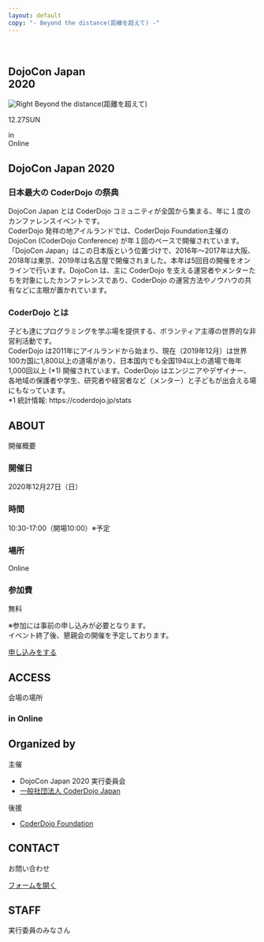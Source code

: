 ```yaml
---
layout: default
copy: "- Beyond the distance(距離を超えて) -"
---
```

<section class="top">
　<link href="/_sass/_variables.sass" rel="stylesheet">
  <!--<img src="{{site.url}}/img/dojocon_brown_oneline.png" alt="DojoConJapan2020" class="top-title-big top-title"
  <img src="{{site.url}}/img/dojocon_brown.png" alt="DojoConJapan2020" class="top-title-small top-title">-->
  <!--<img src="{{site.url}}/img/cloud.png" class="top-cloud" alt="Cloud">-->
  <!--<img src="/img/cover_a.png" alt="(´∀｀*)" class="cover_a">-->
  <h1>DojoCon Japan <br>2020</h1>
  <div class="top-theme"><img src="{{site.url}}/img/svg/right.svg" alt="Right" class="top-right"> Beyond the distance(距離を超えて)</div>
  <p class="top-date">12.27<span>SUN</span></p>
  <p class="top-venue">in<br class="ph">Online<br class="ph"> </p>

  <!--<img src="{{site.url}}/img/home.jpg" alt="(´∀｀*)" class="top-ninja">-->
</section>
<!--<img src="{{site.url}}/img/background.png" class="top-background" alt="Background">-->
<section id="about">
  <h2>DojoCon Japan 2020</h2>
  <div class="text">
    <h3>日本最大の CoderDojo の祭典</h3>
    <p>DojoCon Japan とは CoderDojo コミュニティが全国から集まる、年に１度のカンファレンスイベントです。<br>
CoderDojo 発祥の地アイルランドでは、CoderDojo Foundation主催の DojoCon (CoderDojo Conference) が年１回のペースで開催されています。「DojoCon Japan」はこの日本版という位置づけで、2016年〜2017年は大阪、2018年は東京、2019年は名古屋で開催されました。本年は5回目の開催をオンラインで行います。DojoCon は、主に CoderDojo を支える運営者やメンターたちを対象にしたカンファレンスであり、CoderDojo の運営方法やノウハウの共有などに主眼が置かれています。
</p>
  </div>
  <div class="text">
    <h3>CoderDojo とは</h3>
    <p>子ども達にプログラミングを学ぶ場を提供する、ボランティア主導の世界的な非営利活動です。<br>
    CoderDojo は2011年にアイルランドから始まり、現在（2019年12月）は世界100カ国に1,800以上の道場があり、日本国内でも全国194以上の道場で毎年1,000回以上 (*1) 開催されています。CoderDojo はエンジニアやデザイナー、各地域の保護者や学生、研究者や経営者など（メンター）と子どもが出会える場にもなっています。
<br>*1 統計情報: https://coderdojo.jp/stats</p>
  </div>
  <!--<div class="text">
    <h3>DojoCon Japan 2020 について</h3>
    <p>


初期の段階では Scratch などでプログラミングの場を子どもたちに提供する という 枠組みからスタートするDojoが多かったと思いますが、今ではそれぞれのDojoでその枠組みを超えて様々な活動を提供していたり、様々な子どもたちを対象としていたり、CoderDojoという枠を超えて他の団体や人との関わりや繋がりをもって活動しているDojoもでてきました。そんな新たな取り組みを DojoCon で共有し、それぞれのDojoが「つぎのSTEP」を踏み出せるきっかけになるDojoCon になればと考えています。「つぎのSTEP」を積み重ね、CoderDojo コミュニティが進化していき、子どもたちにとってよりよいプログラミングを学ぶ場になっていくことを願います。
</p>
  </div>-->
</section>
<div class="background-ninja">
<section id="outline">
  <h2>ABOUT</h2>
  <p class="caption">開催概要</p>
  <div class="text">
    <div class="outline-one">
      <h3>開催日</h3>
      <p>2020年12月27日（日）</p>
    </div>
    <div class="outline-one">
      <h3>時間</h3>
      <p>10:30-17:00（開場10:00）※予定</p>
    </div>
    <div class="outline-one">
      <h3>場所</h3>
      <p>Online</p>
    </div>
    <div class="outline-one">
      <h3>参加費</h3>
      <p>無料</p>
    </div>
    <p>※参加には事前の申し込みが必要となります。<br>イベント終了後、懇親会の開催を予定しております。</p>
  </div>
  <a href="https://dojocon-japan.doorkeeper.jp/" class="button" target="_blank" rel="noopener">申し込みをする</a>
</section>
</div>
<section id="access">
  <h2>ACCESS</h2>
  <p class="caption">会場の場所</p>
  <!--<iframe title="google map" class="map" src="https://www.google.com/maps/embed?pb=!1m14!1m8!1m3!1d3260.69697362165!2d136.9440337!3d35.1891045!3m2!1i1024!2i768!4f13.1!3m3!1m2!1s0x6003119bbc4c9fc5%3A0xd5c643a8df7fc59!2z5ZCN5Z-O5aSn5a2mIOODiuOCtOODpOODieODvOODoOWJjeOCreODo-ODs-ODkeOCuQ!5e0!3m2!1sja!2sus!4v1568871387623!5m2!1sja!2sus" loading="lazy" width="600" height="450" frameborder="0" style="border:0;" allowfullscreen=""></iframe>-->
  <div class="text">
    <h3>in Online</h3>
  </div>
</section>
<section id="coderdojo-foundation">
  <h2>Organized by</h2>
  <p class="caption">主催</p>
  <ul class="list-simple">
    <li>DojoCon Japan 2020 実行委員会</li>
    <li><a href="https://coderdojo.jp/" target="_blank" rel="noopener">一般社団法人 CoderDojo Japan</a></li>
  </ul>
  <p class="caption">後援</p>
  <ul class="list-simple">
    <li><a href="https://coderdojo.com/" target="_blank" rel="noopener">CoderDojo Foundation</a></li>
    <!--<li>愛知県教育委員会</li>
    <li>岐阜県教育委員会</li>
    <li>名古屋市教育委員会</li>-->
  </ul>
</section>

<div class="background-ninja">
<section id="contactme">
  <h2>CONTACT</h2>
  <p class="caption">お問い合わせ</p>
  <a href="https://forms.gle/pc82bDDD8a1iGHpX7" class="button" target="_blank" rel="noopener">フォームを開く</a>
</section>
</div>
<!--<section id="sns">
  <h2>SNS</h2>
</section>-->

<section id="staff">
  <h2>STAFF</h2>
  <p class="caption">実行委員のみなさん</p>
  <!--<div class="flex">
  {% for staff in site.data.staff %}
  <div class="staff">
    {% if staff.site %}
    <a href="{{staff.site}}" target="_blank" rel="nofollow"  rel="noopener">
    {% endif %}
    <div class="staff-image">
      {% if staff.img %}<img src="{{site.url}}/img/staff/{{staff.img}}" alt="{{staff.name}}" loading="lazy">
      {% else %}<img src="{{site.url}}/img/staff/dummy.png" alt="{{staff.name}}" loading="lazy">
      {% endif %}
    </div>
    <p>{{staff.name}}</p>{% if staff.site %}</a>{% endif %}
  </div>
  {% endfor %}
  </div>-->
</section>
